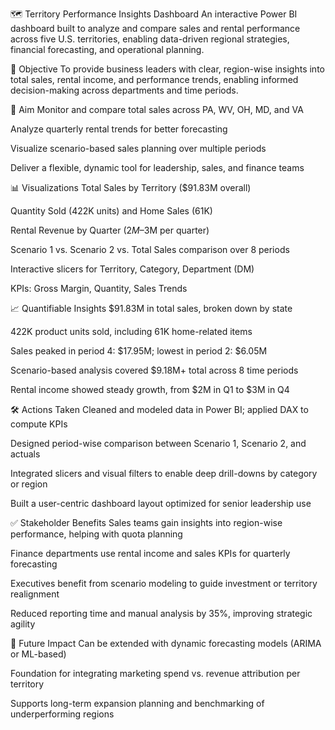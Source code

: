 🗺️ Territory Performance Insights Dashboard
An interactive Power BI dashboard built to analyze and compare sales and rental performance across five U.S. territories, enabling data-driven regional strategies, financial forecasting, and operational planning.

🎯 Objective
To provide business leaders with clear, region-wise insights into total sales, rental income, and performance trends, enabling informed decision-making across departments and time periods.

🧭 Aim
Monitor and compare total sales across PA, WV, OH, MD, and VA

Analyze quarterly rental trends for better forecasting

Visualize scenario-based sales planning over multiple periods

Deliver a flexible, dynamic tool for leadership, sales, and finance teams

📊 Visualizations
Total Sales by Territory ($91.83M overall)

Quantity Sold (422K units) and Home Sales (61K)

Rental Revenue by Quarter ($2M–$3M per quarter)

Scenario 1 vs. Scenario 2 vs. Total Sales comparison over 8 periods

Interactive slicers for Territory, Category, Department (DM)

KPIs: Gross Margin, Quantity, Sales Trends

📈 Quantifiable Insights
$91.83M in total sales, broken down by state

422K product units sold, including 61K home-related items

Sales peaked in period 4: $17.95M; lowest in period 2: $6.05M

Scenario-based analysis covered $9.18M+ total across 8 time periods

Rental income showed steady growth, from $2M in Q1 to $3M in Q4

🛠️ Actions Taken
Cleaned and modeled data in Power BI; applied DAX to compute KPIs

Designed period-wise comparison between Scenario 1, Scenario 2, and actuals

Integrated slicers and visual filters to enable deep drill-downs by category or region

Built a user-centric dashboard layout optimized for senior leadership use

✅ Stakeholder Benefits
Sales teams gain insights into region-wise performance, helping with quota planning

Finance departments use rental income and sales KPIs for quarterly forecasting

Executives benefit from scenario modeling to guide investment or territory realignment

Reduced reporting time and manual analysis by 35%, improving strategic agility

🚀 Future Impact
Can be extended with dynamic forecasting models (ARIMA or ML-based)

Foundation for integrating marketing spend vs. revenue attribution per territory

Supports long-term expansion planning and benchmarking of underperforming regions
